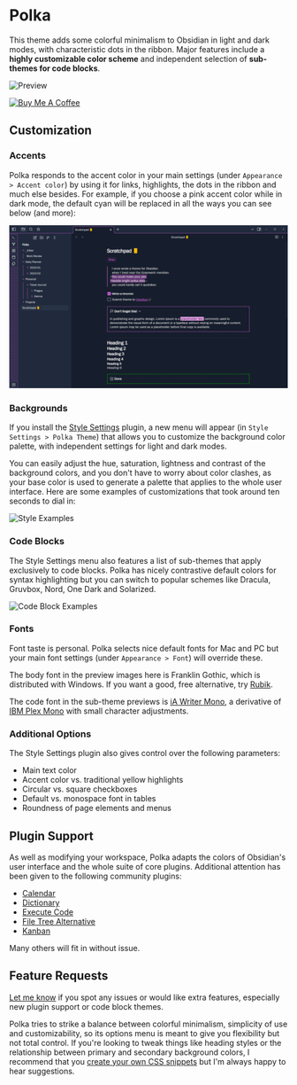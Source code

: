 # Polka

This theme adds some colorful minimalism to Obsidian in light and dark modes, with characteristic dots in the ribbon. Major features include a **highly customizable color scheme** and independent selection of **sub-themes for code blocks**.

![Preview](assets/polka_full_size.png)

<a href="https://www.buymeacoffee.com/callumhackett" target="_blank"><img src="https://cdn.buymeacoffee.com/buttons/v2/default-yellow.png" alt="Buy Me A Coffee" style="height: 60px !important;width: 217px !important;" ></a>

## Customization

### Accents

Polka responds to the accent color in your main settings (under `Appearance > Accent color`) by using it for links, highlights, the dots in the ribbon and much else besides. For example, if you choose a pink accent color while in dark mode, the default cyan will be replaced in all the ways you can see below (and more):

![Color Customization](assets/accent_customization.png)

### Backgrounds

If you install the [Style Settings](https://github.com/mgmeyers/obsidian-style-settings) plugin, a new menu will appear (in `Style Settings > Polka Theme`) that allows you to customize the background color palette, with independent settings for light and dark modes.

You can easily adjust the hue, saturation, lightness and contrast of the background colors, and you don't have to worry about color clashes, as your base color is used to generate a palette that applies to the whole user interface. Here are some examples of customizations that took around ten seconds to dial in:

![Style Examples](assets/background_customization.png)

### Code Blocks

The Style Settings menu also features a list of sub-themes that apply exclusively to code blocks. Polka has nicely contrastive default colors for syntax highlighting but you can switch to popular schemes like Dracula, Gruvbox, Nord, One Dark and Solarized.

![Code Block Examples](assets/code_examples.png)

### Fonts

Font taste is personal. Polka selects nice default fonts for Mac and PC but your main font settings (under `Appearance > Font`) will override these.

The body font in the preview images here is Franklin Gothic, which is distributed with Windows. If you want a good, free alternative, try [Rubik](https://fonts.google.com/specimen/Rubik).

The code font in the sub-theme previews is [iA Writer Mono](https://github.com/iaolo/iA-Fonts/tree/master/iA%20Writer%20Mono), a derivative of [IBM Plex Mono](https://github.com/IBM/plex) with small character adjustments.

### Additional Options

The Style Settings plugin also gives control over the following parameters:

- Main text color
- Accent color vs. traditional yellow highlights
- Circular vs. square checkboxes
- Default vs. monospace font in tables
- Roundness of page elements and menus

## Plugin Support

As well as modifying your workspace, Polka adapts the colors of Obsidian's user interface and the whole suite of core plugins. Additional attention has been given to the following community plugins:

- [Calendar](https://github.com/liamcain/obsidian-calendar-plugin)
- [Dictionary](https://github.com/phibr0/obsidian-dictionary)
- [Execute Code](https://github.com/twibiral/obsidian-execute-code)
- [File Tree Alternative](https://github.com/ozntel/file-tree-alternative)
- [Kanban](https://github.com/mgmeyers/obsidian-kanban)

Many others will fit in without issue.

## Feature Requests

[Let me know](https://github.com/callumhackett/obsidian_polka_theme/issues) if you spot any issues or would like extra features, especially new plugin support or code block themes.

Polka tries to strike a balance between colorful minimalism, simplicity of use and customizability, so its options menu is meant to give you flexibility but not total control. If you're looking to tweak things like heading styles or the relationship between primary and secondary background colors, I recommend that you [create your own CSS snippets](https://help.obsidian.md/Extending+Obsidian/CSS+snippets) but I'm always happy to hear suggestions.
